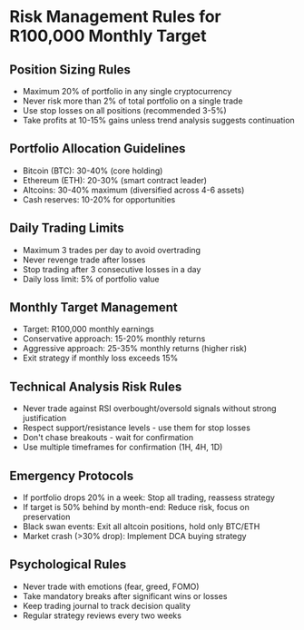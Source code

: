 # Risk Management Rules for R100,000 Monthly Target

## Position Sizing Rules
- Maximum 20% of portfolio in any single cryptocurrency
- Never risk more than 2% of total portfolio on a single trade
- Use stop losses on all positions (recommended 3-5%)
- Take profits at 10-15% gains unless trend analysis suggests continuation

## Portfolio Allocation Guidelines
- Bitcoin (BTC): 30-40% (core holding)
- Ethereum (ETH): 20-30% (smart contract leader)
- Altcoins: 30-40% maximum (diversified across 4-6 assets)
- Cash reserves: 10-20% for opportunities

## Daily Trading Limits
- Maximum 3 trades per day to avoid overtrading
- Never revenge trade after losses
- Stop trading after 3 consecutive losses in a day
- Daily loss limit: 5% of portfolio value

## Monthly Target Management
- Target: R100,000 monthly earnings
- Conservative approach: 15-20% monthly returns
- Aggressive approach: 25-35% monthly returns (higher risk)
- Exit strategy if monthly loss exceeds 15%

## Technical Analysis Risk Rules
- Never trade against RSI overbought/oversold signals without strong justification
- Respect support/resistance levels - use them for stop losses
- Don't chase breakouts - wait for confirmation
- Use multiple timeframes for confirmation (1H, 4H, 1D)

## Emergency Protocols
- If portfolio drops 20% in a week: Stop all trading, reassess strategy
- If target is 50% behind by month-end: Reduce risk, focus on preservation
- Black swan events: Exit all altcoin positions, hold only BTC/ETH
- Market crash (>30% drop): Implement DCA buying strategy

## Psychological Rules
- Never trade with emotions (fear, greed, FOMO)
- Take mandatory breaks after significant wins or losses
- Keep trading journal to track decision quality
- Regular strategy reviews every two weeks